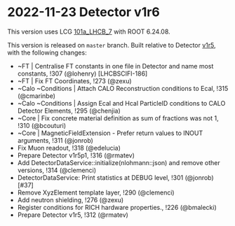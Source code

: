 2022-11-23 Detector v1r6
===

This version uses LCG [101a_LHCB_7](http://lcginfo.cern.ch/release/101a_LHCB_7/) with ROOT 6.24.08.

This version is released on `master` branch.
Built relative to Detector [v1r5](/../../tags/v1r5), with the following changes:

- ~FT | Centralise FT constants in one file in Detector and name most constants, !307 (@lohenry) [LHCBSCIFI-186]
- ~FT | Fix FT Coordinates, !273 (@zexu)
- ~Calo ~Conditions | Attach CALO Reconstruction conditions to Ecal, !315 (@cmarinbe)
- ~Calo ~Conditions | Assign Ecal and Hcal ParticleID conditions to CALO Detector Elements, !295 (@chenjia)
- ~Core | Fix concrete material definition as sum of fractions was not 1, !310 (@bcouturi)
- ~Core | MagneticFieldExtension - Prefer return values to INOUT arguments, !311 (@jonrob)
- Fix Muon readout, !318 (@edelucia)
- Prepare Detector v1r5p1, !316 (@rmatev)
- Add DetectorDataService::initialize(nlohmann::json) and remove other versions, !314 (@clemenci)
- DetectorDataService: Print statistics at DEBUG level, !301 (@jonrob) [#37]
- Remove XyzElement template layer, !290 (@clemenci)
- Add neutron shielding, !276 (@zexu)
- Register conditions for RICH hardware properties., !226 (@bmalecki)
- Prepare Detector v1r5, !312 (@rmatev)
